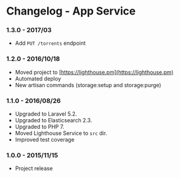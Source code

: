 # Changelog - App Service

### 1.3.0 - 2017/03

* Add `PUT /torrents` endpoint

### 1.2.0 - 2016/10/18

* Moved project to [https://lighthouse.pm](https://lighthouse.pm)
* Automated deploy
* New artisan commands (storage:setup and storage:purge)

### 1.1.0 - 2016/08/26

* Upgraded to Laravel 5.2.
* Upgraded to Elasticsearch 2.3.
* Upgraded to PHP 7.
* Moved Lighthouse Service to `src` dir.
* Improved test coverage

### 1.0.0 - 2015/11/15

* Project release